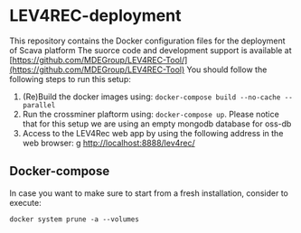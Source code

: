 # LEV4REC-deployment
This repository contains the Docker configuration files for the deployment of Scava platform
The suorce code and development support is available at [https://github.com/MDEGroup/LEV4REC-Tool/](https://github.com/MDEGroup/LEV4REC-Tool)
You should follow the following steps to run this setup:

1. (Re)Build the docker images using: `docker-compose build --no-cache --parallel`
1. Run the crossminer plaftorm using: `docker-compose up`. Please notice that for this setup we are using an empty mongodb database for oss-db
1. Access to the LEV4Rec web app by using the following address in the web browser: g [http://localhost:8888/lev4rec/](http://localhost:8888/lev4rec/)


## Docker-compose

In case you want to make sure to start from a fresh installation, consider to execute:
```
docker system prune -a --volumes
```